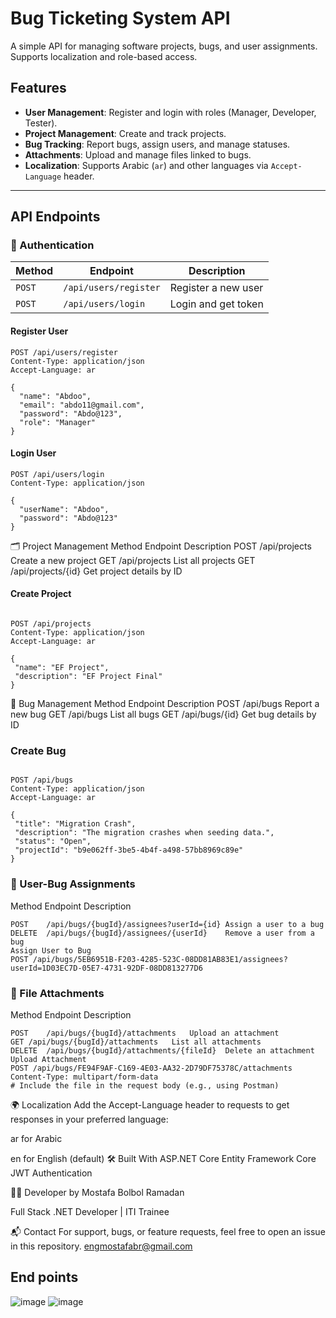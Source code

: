 # Bug Ticketing System API

A simple API for managing software projects, bugs, and user assignments. Supports localization and role-based access.

## Features

- **User Management**: Register and login with roles (Manager, Developer, Tester).
- **Project Management**: Create and track projects.
- **Bug Tracking**: Report bugs, assign users, and manage statuses.
- **Attachments**: Upload and manage files linked to bugs.
- **Localization**: Supports Arabic (`ar`) and other languages via `Accept-Language` header.

---

## API Endpoints

### 🔐 Authentication

| Method | Endpoint               | Description          |
|--------|------------------------|----------------------|
| `POST` | `/api/users/register`  | Register a new user  |
| `POST` | `/api/users/login`     | Login and get token  |

#### Register User
```http
POST /api/users/register
Content-Type: application/json
Accept-Language: ar

{
  "name": "Abdoo",
  "email": "abdo11@gmail.com",
  "password": "Abdo@123",
  "role": "Manager"
}
```
#### Login User
```http
POST /api/users/login
Content-Type: application/json

{
  "userName": "Abdoo",
  "password": "Abdo@123"
}
```
🗂 Project Management
Method	Endpoint	Description
POST	/api/projects	Create a new project
GET	/api/projects	List all projects
GET	/api/projects/{id}	Get project details by ID

#### Create Project
 ```http

POST /api/projects
Content-Type: application/json
Accept-Language: ar

{
  "name": "EF Project",
  "description": "EF Project Final"
}
```
🐞 Bug Management
Method	Endpoint	Description
POST	/api/bugs	Report a new bug
GET	/api/bugs	List all bugs
GET	/api/bugs/{id}	Get bug details by ID
### Create Bug
 ```http

POST /api/bugs
Content-Type: application/json
Accept-Language: ar

{
  "title": "Migration Crash",
  "description": "The migration crashes when seeding data.",
  "status": "Open",
  "projectId": "b9e062ff-3be5-4b4f-a498-57bb8969c89e"
}
```
### 👥 User-Bug Assignments
Method	Endpoint	Description
```http
POST	/api/bugs/{bugId}/assignees?userId={id}	Assign a user to a bug
DELETE	/api/bugs/{bugId}/assignees/{userId}	Remove a user from a bug
Assign User to Bug
POST /api/bugs/5EB6951B-F203-4285-523C-08DD81AB83E1/assignees?userId=1D03EC7D-05E7-4731-92DF-08DD813277D6
```

### 📎 File Attachments
Method	Endpoint	Description
```http
POST	/api/bugs/{bugId}/attachments	Upload an attachment
GET	/api/bugs/{bugId}/attachments	List all attachments
DELETE	/api/bugs/{bugId}/attachments/{fileId}	Delete an attachment
Upload Attachment
POST /api/bugs/FE94F9AF-C169-4E03-AA32-2D79DF75378C/attachments
Content-Type: multipart/form-data
# Include the file in the request body (e.g., using Postman)
```


🌍 Localization
Add the Accept-Language header to requests to get responses in your preferred language:

ar for Arabic

en for English (default)
🛠 Built With
ASP.NET Core
Entity Framework Core
JWT Authentication


🧑‍💻 Developer
by Mostafa Bolbol Ramadan

Full Stack .NET Developer | ITI Trainee

📬 Contact
For support, bugs, or feature requests, feel free to open an issue in this repository.
engmostafabr@gmail.com
## End points
![image](https://github.com/user-attachments/assets/79a90fa7-9520-4df0-b4a1-89af9b7a1cbf)
![image](https://github.com/user-attachments/assets/4ab5c78a-429f-48b2-94a1-2d577d9f1847)

